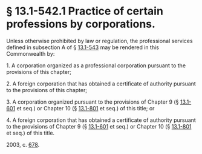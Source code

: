 # § 13.1-542.1 Practice of certain professions by corporations.

<p>Unless otherwise prohibited by law or regulation, the professional services defined in subsection A of § <a href='http://law.lis.virginia.gov/vacode/13.1-543/'>13.1-543</a> may be rendered in this Commonwealth by:</p><p>1. A corporation organized as a professional corporation pursuant to the provisions of this chapter;</p><p>2. A foreign corporation that has obtained a certificate of authority pursuant to the provisions of this chapter;</p><p>3. A corporation organized pursuant to the provisions of Chapter 9 (§ <a href='http://law.lis.virginia.gov/vacode/13.1-601/'>13.1-601</a> et seq.) or Chapter 10 (§ <a href='http://law.lis.virginia.gov/vacode/13.1-801/'>13.1-801</a> et seq.) of this title; or</p><p>4. A foreign corporation that has obtained a certificate of authority pursuant to the provisions of Chapter 9 (§ <a href='http://law.lis.virginia.gov/vacode/13.1-601/'>13.1-601</a> et seq.) or Chapter 10 (§ <a href='http://law.lis.virginia.gov/vacode/13.1-801/'>13.1-801</a> et seq.) of this title.</p><p>2003, c. <a href='http://lis.virginia.gov/cgi-bin/legp604.exe?031+ful+CHAP0678'>678</a>.</p>